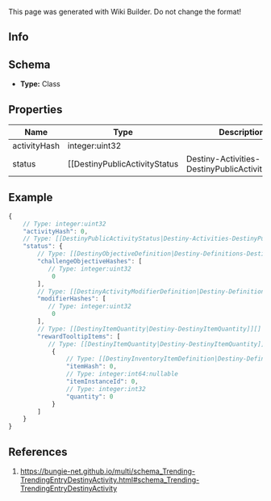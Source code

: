 <span class="wiki-builder">This page was generated with Wiki Builder. Do not change the format!</span>

## Info

## Schema
* **Type:** Class

## Properties
Name | Type | Description
---- | ---- | -----------
activityHash | integer:uint32 | 
status | [[DestinyPublicActivityStatus|Destiny-Activities-DestinyPublicActivityStatus]] | 

## Example
```javascript
{
    // Type: integer:uint32
    "activityHash": 0,
    // Type: [[DestinyPublicActivityStatus|Destiny-Activities-DestinyPublicActivityStatus]]
    "status": {
        // Type: [[DestinyObjectiveDefinition|Destiny-Definitions-DestinyObjectiveDefinition]]:ManifestDefinition:integer:uint32[]
        "challengeObjectiveHashes": [
           // Type: integer:uint32
            0
        ],
        // Type: [[DestinyActivityModifierDefinition|Destiny-Definitions-ActivityModifiers-DestinyActivityModifierDefinition]]:ManifestDefinition:integer:uint32[]
        "modifierHashes": [
           // Type: integer:uint32
            0
        ],
        // Type: [[DestinyItemQuantity|Destiny-DestinyItemQuantity]][]
        "rewardTooltipItems": [
           // Type: [[DestinyItemQuantity|Destiny-DestinyItemQuantity]]
            {
                // Type: [[DestinyInventoryItemDefinition|Destiny-Definitions-DestinyInventoryItemDefinition]]:ManifestDefinition:integer:uint32
                "itemHash": 0,
                // Type: integer:int64:nullable
                "itemInstanceId": 0,
                // Type: integer:int32
                "quantity": 0
            }
        ]
    }
}

```

## References
1. https://bungie-net.github.io/multi/schema_Trending-TrendingEntryDestinyActivity.html#schema_Trending-TrendingEntryDestinyActivity
